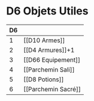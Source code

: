 # D6 Objets Utiles

| D6  |                     |
| --- | ------------------- |
| 1   | [[D10 Armes]]       |
| 2   | [[D4 Armures]]+1    |
| 3   | [[D66 Equipement]]  |
| 4   | [[Parchemin Sali]]  |
| 5   | [[D8 Potions]]      |
| 6   | [[Parchemin Sacré]] |

